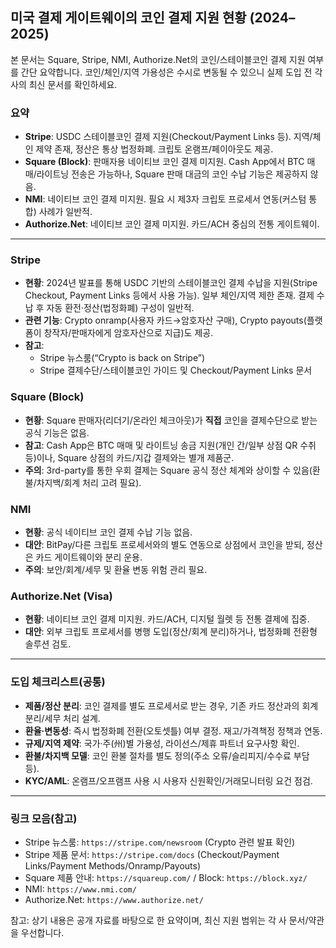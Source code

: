 ## 미국 결제 게이트웨이의 코인 결제 지원 현황 (2024–2025)

본 문서는 Square, Stripe, NMI, Authorize.Net의 코인/스테이블코인 결제 지원 여부를 간단 요약합니다. 코인/체인/지역 가용성은 수시로 변동될 수 있으니 실제 도입 전 각 사의 최신 문서를 확인하세요.

### 요약
- **Stripe**: USDC 스테이블코인 결제 지원(Checkout/Payment Links 등). 지역/체인 제약 존재, 정산은 통상 법정화폐. 크립토 온램프/페이아웃도 제공.
- **Square (Block)**: 판매자용 네이티브 코인 결제 미지원. Cash App에서 BTC 매매/라이트닝 전송은 가능하나, Square 판매 대금의 코인 수납 기능은 제공하지 않음.
- **NMI**: 네이티브 코인 결제 미지원. 필요 시 제3자 크립토 프로세서 연동(커스텀 통합) 사례가 일반적.
- **Authorize.Net**: 네이티브 코인 결제 미지원. 카드/ACH 중심의 전통 게이트웨이.

---

### Stripe
- **현황**: 2024년 발표를 통해 USDC 기반의 스테이블코인 결제 수납을 지원(Stripe Checkout, Payment Links 등에서 사용 가능). 일부 체인/지역 제한 존재. 결제 수납 후 자동 환전·정산(법정화폐) 구성이 일반적.
- **관련 기능**: Crypto onramp(사용자 카드→암호자산 구매), Crypto payouts(플랫폼이 창작자/판매자에게 암호자산으로 지급)도 제공.
- **참고**:
  - Stripe 뉴스룸(“Crypto is back on Stripe”)
  - Stripe 결제수단/스테이블코인 가이드 및 Checkout/Payment Links 문서

### Square (Block)
- **현황**: Square 판매자(리더기/온라인 체크아웃)가 **직접** 코인을 결제수단으로 받는 공식 기능은 없음. 
- **참고**: Cash App은 BTC 매매 및 라이트닝 송금 지원(개인 간/일부 상점 QR 수취 등)이나, Square 상점의 카드/지갑 결제와는 별개 제품군.
- **주의**: 3rd-party를 통한 우회 결제는 Square 공식 정산 체계와 상이할 수 있음(환불/차지백/회계 처리 고려 필요).

### NMI
- **현황**: 공식 네이티브 코인 결제 수납 기능 없음. 
- **대안**: BitPay/다른 크립토 프로세서와의 별도 연동으로 상점에서 코인을 받되, 정산은 카드 게이트웨이와 분리 운용.
- **주의**: 보안/회계/세무 및 환율 변동 위험 관리 필요.

### Authorize.Net (Visa)
- **현황**: 네이티브 코인 결제 미지원. 카드/ACH, 디지털 월렛 등 전통 결제에 집중.
- **대안**: 외부 크립토 프로세서를 병행 도입(정산/회계 분리)하거나, 법정화폐 전환형 솔루션 검토.

---

### 도입 체크리스트(공통)
- **제품/정산 분리**: 코인 결제를 별도 프로세서로 받는 경우, 기존 카드 정산과의 회계 분리/세무 처리 설계.
- **환율·변동성**: 즉시 법정화폐 전환(오토셋틀) 여부 결정. 재고/가격책정 정책과 연동.
- **규제/지역 제약**: 국가·주(州)별 가용성, 라이선스/제휴 파트너 요구사항 확인.
- **환불/차지백 모델**: 코인 환불 절차를 별도 정의(주소 오류/슬리피지/수수료 부담 등).
- **KYC/AML**: 온램프/오프램프 사용 시 사용자 신원확인/거래모니터링 요건 점검.

---

### 링크 모음(참고)
- Stripe 뉴스룸: `https://stripe.com/newsroom` (Crypto 관련 발표 확인)
- Stripe 제품 문서: `https://stripe.com/docs` (Checkout/Payment Links/Payment Methods/Onramp/Payouts)
- Square 제품 안내: `https://squareup.com/` / Block: `https://block.xyz/`
- NMI: `https://www.nmi.com/`
- Authorize.Net: `https://www.authorize.net/`

참고: 상기 내용은 공개 자료를 바탕으로 한 요약이며, 최신 지원 범위는 각 사 문서/약관을 우선합니다.


